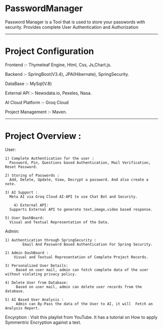 # PasswordManager
Password Manager is a Tool that is used to store your passwords with security. Provides complete User Authentication and Authorization 
________________________________________________

# Project Configuration
Frontend           :- Thymeleaf Engine, Html, Css, Js,Chart.js.

Backend            :- SpringBoot(V3.4), JPA(Hibernate), SpringSecurity.     

DataBase           :- MySql(V.8)

External API       :- Newsdata.io, Pexeles, Nasa.

AI Cloud Platform  :- Groq Cloud

Project Management :- Maven.
_______________________________________________

# Project Overview : 

  User: 
  
  	1) Complete Authentication for the user :
   	  Password, Pin, Questions based Authentication, Mail Verification, Reset Password.
        
	2) Storing of Passwords :
 	  Add, Delete, Update, View, Decrypt a password. And also create a note.
        
	3) AI Support :
	  Meta AI via Groq Cloud AI-API to use Chat Bot and Security.	
        
        4) External API: 
	  Supports External API to generate text,image,video based response.	
        
	5) User DashBoard:
 	  Visual and Textual Representation of the Data.
        
   Admin:
   
   	1) Authentication through SpringSecurity :
    	    Email And Password Based Authentication For Spring Security.
	  
	2) Admin DashBoard :
 	    Visual and Textual Representation of Complete Project Records.
         
	3) Personalized User Details:
	     Based on user mail, admin can fetch complete data of the user without violating privacy policy.
        
	4) Delete User from Database:
	     Based on user mail, admin can delete user records from the database.
        
	5) AI Based User Analysis :
 	     Admin can By-Pass the data of the User to AI, it will  Fetch an Analysis Report.
       
 Encyrption : Visit this playlist from YouTube. It has a tutorial on How to apply Symmentric Encryption against a text.
           
